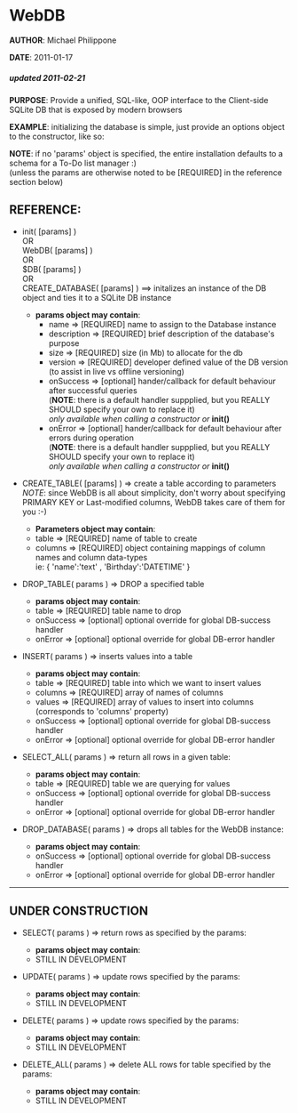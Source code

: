WebDB
======
**AUTHOR**: Michael Philippone

**DATE**: 2011-01-17
##### updated 2011-02-21

**PURPOSE**:  Provide a unified, SQL-like, OOP interface to the Client-side SQLite DB that is exposed by modern browsers

**EXAMPLE**: initializing the database is simple, just provide an options object to the constructor, like so:
	<script type="text/javascript">
		var webdb = WebDB();
		// OR
		var webdb = $DB();
	</script>

**NOTE**: if no 'params' object is specified, the entire installation defaults to a schema for a To-Do list manager :)  
(unless the params are otherwise noted to be [REQUIRED] in the reference section below)


REFERENCE:  
-----------------
*	init( [params] )  
OR  
WebDB( [params] )  
OR  
$DB( [params] )  
OR  
CREATE_DATABASE( [params] ) ==> initalizes an instance of the DB object and ties it to a SQLite DB instance
	* **params object may contain**:
		*	name				=>	[REQUIRED] name to assign to the Database instance
		*	description	=>	[REQUIRED] brief description of the database's purpose
		*	size				=>	[REQUIRED] size (in Mb) to allocate for the db
		*	version			=>	[REQUIRED] developer defined value of the DB version (to assist in live vs offline versioning)
		*	onSuccess		=>	[optional] hander/callback for default behaviour after successful queries  
			(**NOTE**: there is a default handler suppplied, but you REALLY SHOULD specify your own to replace it)  
			*only available when calling a constructor or* **init()**
		*	onError			=>	[optional] hander/callback for default behaviour after errors during operation  
			(**NOTE**: there is a default handler suppplied, but you REALLY SHOULD specify your own to replace it)  
			*only available when calling a constructor or* **init()**

*	CREATE_TABLE( [params] )  => create a table according to parameters  
*NOTE*: since WebDB is all about simplicity, don't worry about specifying PRIMARY KEY or Last-modified columns, WebDB takes care of them for you :-)
	* **Parameters object may contain**:
	* table		=>	[REQUIRED] name of table to create
	* columns	=>  [REQUIRED] object containing mappings of column names and column data-types  
		ie: { 'name':'text' , 'Birthday':'DATETIME' }

*	DROP_TABLE( params ) => DROP a specified table
	* **params object may contain**:
	* table 		=> 	[REQUIRED] table name to drop
	* onSuccess	=>	[optional] optional override for global DB-success handler
	* onError		=>	[optional] optional override for global DB-error handler

*	INSERT( params ) => inserts values into a table
	* **params object may contain**:
	* table	 		=>  [REQUIRED] table into which we want to insert values
	* columns 	=>  [REQUIRED] array of names of columns
	* values 		=>  [REQUIRED] array of values to insert into columns (corresponds to 'columns' property)
	* onSuccess	=>	[optional] optional override for global DB-success handler
	* onError		=>	[optional] optional override for global DB-error handler

*	SELECT_ALL( params ) => return all rows in a given table:
	* **params object may contain**:
	* table     =>  [REQUIRED] table we are querying for values
	* onSuccess	=>	[optional] optional override for global DB-success handler
	* onError		=>	[optional] optional override for global DB-error handler

*	DROP_DATABASE( params ) => drops all tables for the WebDB instance:
	* **params object may contain**:
	* onSuccess	=>	[optional] optional override for global DB-success handler
	* onError		=>	[optional] optional override for global DB-error handler

-------------------------------------
## UNDER CONSTRUCTION

*	SELECT( params ) => return rows as specified by the params:
	* **params object may contain**:
	* STILL IN DEVELOPMENT

*	UPDATE( params ) => update rows specified by the params:
	* **params object may contain**:
	* STILL IN DEVELOPMENT

*	DELETE( params ) => update rows specified by the params:
	* **params object may contain**:
	* STILL IN DEVELOPMENT

*	DELETE_ALL( params ) => delete ALL rows for table specified by the params:
	* **params object may contain**:
	* STILL IN DEVELOPMENT


